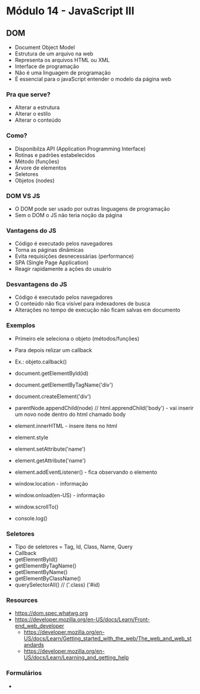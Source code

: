 # Módulo 14 - JavaScript III

## DOM

- Document Object Model
- Estrutura de um arquivo na web
- Representa os arquivos HTML ou XML
- Interface de programação
- Não é uma linguagem de programação
- É essencial para o javaScript entender o modelo da página web

### Pra que serve?

- Alterar a estrutura
- Alterar o estilo
- Alterar o conteúdo

### Como?

- Disponibilza API (Application Programming Interface)
- Rotinas e padrões estabelecidos
- Método (funções)
- Árvore de elementos
- Seletores
- Objetos (nodes)

### DOM VS JS

- O DOM pode ser usado por outras linguagens de programação
- Sem o DOM o JS não teria noção da página

### Vantagens do JS

- Código é executado pelos navegadores  
- Torna as páginas dinâmicas  
- Evita requisições desnecessárias (performance)  
- SPA (Single Page Application)  
- Reagir rapidamente a ações do usuário  

### Desvantagens do JS

- Código é executado pelos navegadores  
- O conteúdo não fica visível para indexadores de busca  
- Alterações no tempo de execução não ficam salvas em documento  

### Exemplos

- Primeiro ele seleciona o objeto (métodos/funções)
- Para depois relizar um callback
- Ex.: objeto.callback()
  
- document.getElementById(id)
- document.getElementByTagName('div')
- document.createElement('div')
- parentNode.appendChild(node) // html.apprendChild('body') - vai inserir um novo node dentro do html chamado body

- element.innerHTML - insere itens no html
- element.style
- element.setAttribute('name')
- element.getAttribute('name')
- element.addEventListener() - fica observando o elemento

- window.location - informação
- window.onload(en-US) - informação
- window.scrollTo()

- console.log()

### Seletores

- Tipo de seletores = Tag, Id, Class, Name, Query
- Callback
- getElementById()
- getElementByTagName()
- getElementByName()
- getElementByClassName()
- querySelectorAll() // ('.class) ('#id)

### Resources

- https://dom.spec.whatwg.org
- https://developer.mozilla.org/en-US/docs/Learn/Front-end_web_developer
    - https://developer.mozilla.org/en-US/docs/Learn/Getting_started_with_the_web/The_web_and_web_standards 
    - https://developer.mozilla.org/en-US/docs/Learn/Learning_and_getting_help

### Formulários

- 
